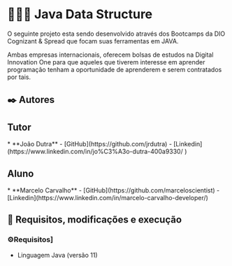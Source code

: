 <h1> 👨🏻‍💻 Java Data Structure </h1>

O seguinte projeto esta sendo desenvolvido através dos Bootcamps da DIO Cognizant & Spread que focam suas ferramentas em JAVA. 

Ambas empresas internacionais, oferecem bolsas de estudos na Digital Innovation One para que aqueles que tiverem interesse em aprender programação 
tenham a oportunidade de aprenderem e serem contratados por tais.


## ✒️ Autores
<h2>Tutor</h2>
* **João Dutra** - [GitHub](https://github.com/jrdutra) - [Linkedin](https://www.linkedin.com/in/jo%C3%A3o-dutra-400a9330/ ) <br />
<h2>Aluno</h2>
* **Marcelo Carvalho** - [GitHub](https://github.com/marceloscientist) - [Linkedin](https://www.linkedin.com/in/marcelo-carvalho-developer/)

## 🚀 Requisitos, modificações e execução
### ⚙️Requisitos]
* Linguagem Java (versão 11)


